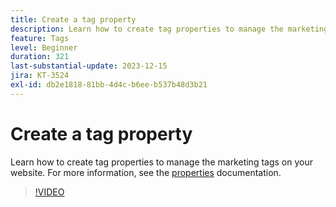 ```yaml
---
title: Create a tag property
description: Learn how to create tag properties to manage the marketing tags on your website.
feature: Tags
level: Beginner
duration: 321
last-substantial-update: 2023-12-15
jira: KT-3524
exl-id: db2e1818-81bb-4d4c-b6ee-b537b48d3b21
---
```

# Create a tag property

Learn how to create tag properties to manage the marketing tags on your website. For more information, see the [properties](https://experienceleague.adobe.com/docs/experience-platform/tags/admin/companies-and-properties.html) documentation.

>[!VIDEO](https://video.tv.adobe.com/v/28727/?learn=on&enablevpops)

